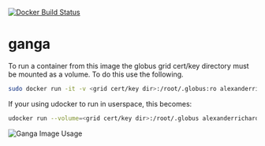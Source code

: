 [![Docker Build Status](https://img.shields.io/docker/build/alexanderrichards/ganga.svg)](https://hub.docker.com/r/alexanderrichards/ganga/builds)
# ganga
To run a container from this image the globus grid cert/key directory must be mounted as a volume. To do this use the following.

```bash
sudo docker run -it -v <grid cert/key dir>:/root/.globus:ro alexanderrichards/ganga
```

If your using udocker to run in userspace, this becomes:

```bash
udocker run --volume=<grid cert/key dir>:/root/.globus alexanderrichards/ganga
```

![Ganga Image Usage](examples/image_usage.gif)
